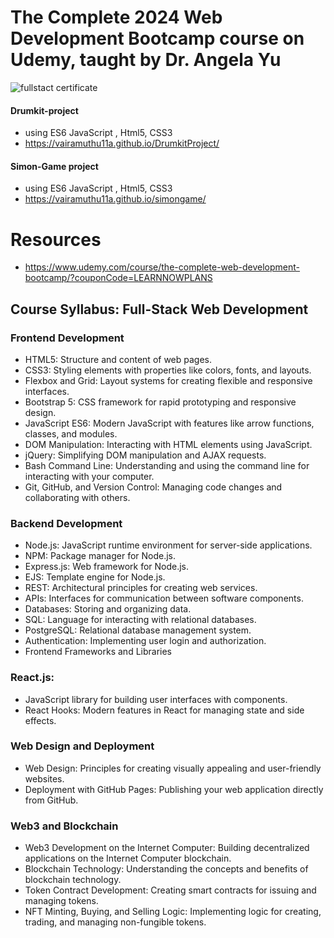 # The Complete 2024 Web Development Bootcamp course on Udemy, taught by Dr. Angela Yu

![fullstact certificate](https://github.com/user-attachments/assets/e7b751ab-1fdd-4cf1-9095-6348a31e7c2f)

#### Drumkit-project
- using ES6 JavaScript , Html5, CSS3
- https://vairamuthu11a.github.io/DrumkitProject/
#### Simon-Game project  
- using  ES6 JavaScript , Html5, CSS3
- https://vairamuthu11a.github.io/simongame/


# Resources
- https://www.udemy.com/course/the-complete-web-development-bootcamp/?couponCode=LEARNNOWPLANS



## Course Syllabus: Full-Stack Web Development
### Frontend Development
 - HTML5: Structure and content of web pages.
- CSS3: Styling elements with properties like colors, fonts, and layouts.
- Flexbox and Grid: Layout systems for creating flexible and responsive interfaces.
- Bootstrap 5: CSS framework for rapid prototyping and responsive design.
- JavaScript ES6: Modern JavaScript with features like arrow functions, classes, and modules.
- DOM Manipulation: Interacting with HTML elements using JavaScript.
- jQuery: Simplifying DOM manipulation and AJAX requests.
- Bash Command Line: Understanding and using the command line for interacting with your computer.
- Git, GitHub, and Version Control: Managing code changes and collaborating with others.
### Backend Development
- Node.js: JavaScript runtime environment for server-side applications.
- NPM: Package manager for Node.js.
- Express.js: Web framework for Node.js.
- EJS: Template engine for Node.js.
- REST: Architectural principles for creating web services.
- APIs: Interfaces for communication between software components.
- Databases: Storing and organizing data.
- SQL: Language for interacting with relational databases.
- PostgreSQL: Relational database management system.
- Authentication: Implementing user login and authorization.
- Frontend Frameworks and Libraries
### React.js: 
- JavaScript library for building user interfaces with components.
- React Hooks: Modern features in React for managing state and side effects.
 ### Web Design and Deployment
- Web Design: Principles for creating visually appealing and user-friendly websites.
- Deployment with GitHub Pages: Publishing your web application directly from GitHub.
### Web3 and Blockchain
- Web3 Development on the Internet Computer: Building decentralized applications on the Internet Computer blockchain.
- Blockchain Technology: Understanding the concepts and benefits of blockchain technology.
- Token Contract Development: Creating smart contracts for issuing and managing tokens.
- NFT Minting, Buying, and Selling Logic: Implementing logic for creating, trading, and managing non-fungible tokens.
